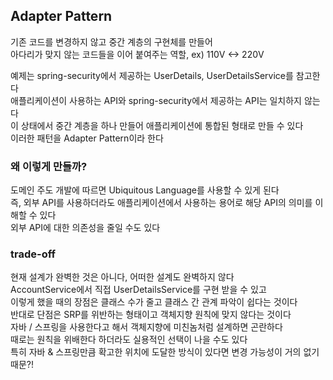 ## Adapter Pattern

기존 코드를 변경하지 않고 중간 계층의 구현체를 만들어  
아다리가 맞지 않는 코드들을 이어 붙여주는 역할, ex) 110V <-> 220V

예제는 spring-security에서 제공하는 UserDetails, UserDetailsService를 참고한다  
애플리케이션이 사용하는 API와 spring-security에서 제공하는 API는 일치하지 않는다  
이 상태에서 중간 계층을 하나 만들어 애플리케이션에 통합된 형태로 만들 수 있다  
이러한 패턴을 Adapter Pattern이라 한다

### 왜 이렇게 만들까?

도메인 주도 개발에 따르면 Ubiquitous Language를 사용할 수 있게 된다  
즉, 외부 API를 사용하더라도 애플리케이션에서 사용하는 용어로 해당 API의 의미를 이해할 수 있다  
외부 API에 대한 의존성을 줄일 수도 있다

### trade-off

현재 설계가 완벽한 것은 아니다, 어떠한 설계도 완벽하지 않다  
AccountService에서 직접 UserDetailsService를 구현 받을 수 있고  
이렇게 했을 때의 장점은 클래스 수가 줄고 클래스 간 관계 파악이 쉽다는 것이다  
반대로 단점은 SRP를 위반하는 형태이고 객체지향 원칙에 맞지 않다는 것이다  
자바 / 스프링을 사용한다고 해서 객체지향에 미친놈처럼 설계하면 곤란하다  
때로는 원칙을 위배한다 하더라도 실용적인 선택이 나을 수도 있다  
특히 자바 & 스프링만큼 확고한 위치에 도달한 방식이 있다면 변경 가능성이 거의 없기 때문?!
